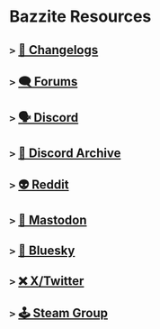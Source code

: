 # Bazzite Resources

## `>` [📢 Changelogs](https://github.com/ublue-os/bazzite/releases)

## `>` [🗨 Forums](https://universal-blue.discourse.group/c/bazzite/5)

## `>` [🗣️ Discord](https://discord.gg/WEu6BdFEtp)

## `>` [🧵 Discord Archive](https://www.answeroverflow.com/c/1072614816579063828/1143023993041993769)

## `>` [👽 Reddit](https://www.reddit.com/r/bazzite)

## `>` [🐘 Mastodon](https://fosstodon.org/@UniversalBlue)

## `>` [🦋 Bluesky](https://bsky.app/profile/bazzite.gg)

## `>` [❌ X/Twitter](https://x.com/bazzite_gg)

## `>` [🕹️ Steam Group](https://steamcommunity.com/groups/Bazzite)
